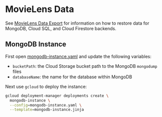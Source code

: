 # MovieLens Data

See [MovieLens Data Export](https://github.com/crcsmnky/movielens-data-exports) for information on how to restore data for MongoDB, Cloud SQL, and Cloud Firestore backends.

## MongoDB Instance

First open [mongodb-instance.yaml](mongodb-instance.yaml) and update the following variables:

* `bucketPath`: the Cloud Storage bucket path to the MongoDB `mongodump` files
* `databaseName`: the name for the database within MongoDB

Next use `gcloud` to deploy the instance:

```bash
gcloud deployment-manager deployments create \
  mongodb-instance \
  --config=mongodb-instance.yaml \
  --template=mongodb-instance.jinja
```
